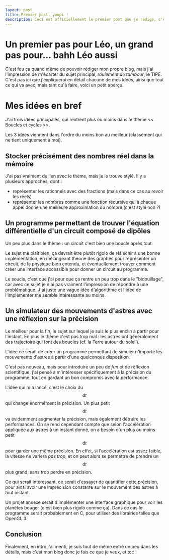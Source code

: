 ```yaml
---
layout: post
title: Premier post, youpi !
description: Ceci est officiellement le premier post que je rédige, c'est beau.
---
```


# Un premier pas pour Léo, un grand pas pour... bahh Léo aussi

C'est fou ça quand même de pouvoir rédiger mon propre blog, mais j'ai 
l'impression de m'écarter du sujet principal, *roulement de tambour*, le TIPE.
C'est pas ici que j'expliquerai en détail chacune de mes idées, ainsi que tout
ce qui va avec, mais tant qu'à faire, voici un petit aperçu.


# Mes idées en bref

J'ai trois idées principales, qui rentrent plus ou moins dans le thème << Boucles
et cycles >>.

Les 3 idées viennent dans l'ordre du moins bon au meilleur (classement qui ne
tient uniquement à moi).


## Stocker précisément des nombres réel dans la mémoire

J'ai pas vraiment de lien avec le thème, mais je le trouve stylé. Il y a
plusieurs approches, dont :
- représenter les rationnels avec des fractions (mais dans ce cas au revoir les
  réels)
- représenter les nombres comme une fonction récursive qui à chaque appel donne
  une meilleure approximation du nombre (c'est stylé non ?)


## Un programme permettant de trouver l'équation différentielle d'un circuit composé de dipôles

Un peu plus dans le thème : un circuit c'est bien une boucle après tout.

Le sujet me plaît bien, ça devrait être plutôt rigolo de réfléchir à une bonne
implémentation, en mélangeant théorie des graphes pour représenter un circuit,
de la physique bien entendu, et éventuellement trouver comment créer une
interface accessible pour donner un circuit au programme.

Le soucis, c'est que j'ai peur que ça rentre un peu trop dans le "bidouillage",
car avec ce sujet je n'ai pas vraiment l'impression de répondre à une
problématique. J'ai juste une vague idée d'algorithme et l'idée de l'implémenter
me semble intéressante au moins.


## Un simulateur des mouvements d'astres avec une réflexion sur la précision

Le meilleur pour la fin, le sujet sur lequel je suis le plus enclin à partir
pour l'instant. En plus le thème c'est pas trop mal : les astres ont
généralement des trajectoire qui font des boucles (cf. la Terre autour du
soleil).

L'idée ce serait de créer un programme permettant de simuler n'importe les 
mouvements d'astres à partir d'une quelconque disposition.

C'est pas nouveau, mais pour introduire un peu de *fun* et de réflexion
scientifique, j'ai pensé à m'intéresser spécifiquement à la précision du
programme, tout en gardant un bon compromis avec la performance.

L'idée qui m'a lancé, c'est le choix du $$\mathrm{d}t$$ qui change énormément
la précision. Un plus petit $$ \mathrm{d}t $$ va évidemment augmenter la
précision, mais également détruire les performances. On se rend cependant
compte que selon l'accélération appliquée aux astres à un instant donné, on a 
besoin d'un plus ou moins petit $$ \mathrm{d}t $$ pour garder une même 
précision. En effet, si l'accélération est assez faible, la vitesse ne variera
*pas trop*, et on peut alors se permettre de prendre un $$ \mathrm{d} t $$ plus
grand, sans trop perdre en précision.

Ce qui serait intéressant, ce serait d'essayer de quantifier cette précision,
pour ainsi avoir une imprécision constante sur le mouvement des astres à tout
instant.

Un projet annexe serait d'implémenter une interface graphique pour voir les
planètes bouger (c'est bien plus rigolo comme ça). Dans ce cas le programme
serait probablement en C, pour utiliser des librairies telles que OpenGL 3.


## Conclusion

Finalement, en intro j'ai menti, je suis tout de même entré un peu dans les
détails, mais c'est mon blog donc je fais ce que je veux, et toc !
